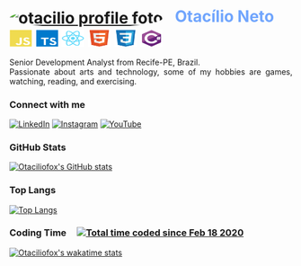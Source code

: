 <h1 style="color:#70A5FD">
    <a href="https://otaciliofox.github.io">
     <img align="center" alt="otacilio profile foto" width="96px" style="border-radius:50%;margin-right:15px"
      src="https://avatars.githubusercontent.com/u/20430910?v=4"></a>
    <span>Otacílio Neto</span>    <a>
     <img align="center" alt="ota-Js" height="30" width="40" src="https://raw.githubusercontent.com/devicons/devicon/master/icons/javascript/javascript-plain.svg"/>
    <img align="center" alt="ota-Ts" height="30" width="40" src="https://raw.githubusercontent.com/devicons/devicon/master/icons/typescript/typescript-plain.svg"/>
    <img align="center" alt="ota-React" height="30" width="40" src="https://raw.githubusercontent.com/devicons/devicon/master/icons/react/react-original.svg"/>
    <img align="center" alt="ota-HTML" height="30" width="40" src="https://raw.githubusercontent.com/devicons/devicon/master/icons/html5/html5-original.svg"/>
    <img align="center" alt="ota-CSS" height="30" width="40" src="https://raw.githubusercontent.com/devicons/devicon/master/icons/css3/css3-original.svg"/>
    <img align="center" alt="ota-Csharp" height="30" width="40" src="https://raw.githubusercontent.com/devicons/devicon/master/icons/csharp/csharp-original.svg"/>
    </a>
</h1>

<p align="justify">Senior Development Analyst from Recife-PE, Brazil. 
<br>
 Passionate about arts and technology, some of my hobbies are games, watching, reading, and exercising.</p>
<h3 align="left">Connect with me</h3>

[![LinkedIn](https://img.shields.io/badge/-LinkedIn-000?style=for-the-badge&logo=linkedin&logoColor=70A5FD&color:FFF)](https://www.linkedin.com/in/otacilio-neto-944019292/)
[![Instagram](https://img.shields.io/badge/-Instagram-000?style=for-the-badge&logo=instagram&logoColor=70A5FD&color:FFF)](https://www.instagram.com/eita.fox/)
[![YouTube](https://img.shields.io/badge/-YouTube-000?style=for-the-badge&logo=youtube&logoColor=70A5FD&color:FFF)](https://www.youtube.com/@otaciliofox)

<h3 align="left">GitHub Stats</h3>

[![Otaciliofox's GitHub stats](https://github-readme-stats.vercel.app/api?username=otaciliofox&hide=contribs,prs?count_private=true&show_icons=true&theme=tokyonight)](https://github.com/otaciliofox/github-readme-stats)
<br>

<h3 align="left">Top Langs</h3>

[![Top Langs](https://github-readme-stats.vercel.app/api/top-langs/?username=otaciliofox&layout=compact&theme=tokyonight)](https://github.com/otaciliofox/github-readme-stats)

<h3 align="left">Coding Time  <a href="https://wakatime.com/@2af0f1e2-c611-464c-a510-80e11b718a6f" style="margin-left:15px;"><img src="https://wakatime.com/badge/user/2af0f1e2-c611-464c-a510-80e11b718a6f.svg" alt="Total time coded since Feb 18 2020" /></a></h3>

[![Otaciliofox's wakatime stats](https://github-readme-stats.vercel.app/api/wakatime?username=2af0f1e2-c611-464c-a510-80e11b718a6f)](https://github.com/anuraghazra/github-readme-stats)